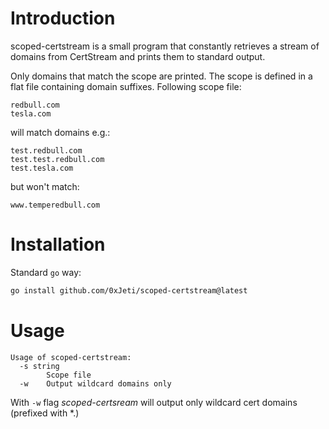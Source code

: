# Introduction
scoped-certstream is a small program that constantly retrieves a stream of domains from CertStream and prints them to standard output.

Only domains that match the scope are printed. The scope is defined in a flat file containing domain suffixes.
Following scope file:
```
redbull.com
tesla.com
```

will match domains e.g.:
```
test.redbull.com
test.test.redbull.com
test.tesla.com
```

but won't match:
```
www.temperedbull.com
```

# Installation
Standard `go` way:
```bash
go install github.com/0xJeti/scoped-certstream@latest
```
# Usage
```
Usage of scoped-certstream:
  -s string
        Scope file
  -w    Output wildcard domains only
```
With `-w` flag *scoped-certsream* will output only wildcard cert domains (prefixed with *.)
